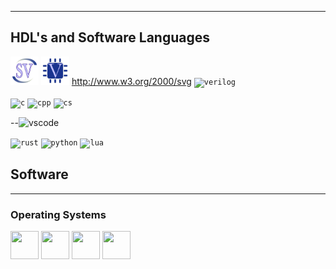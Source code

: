 

----------------------------------------

<h2>HDL's and Software Languages</h2>
<p align="center">

<code><img title="SystemVerilog" alt="sv" width="45px" src="assets/systemverilog-svgrepo-com.svg" /></code>
<code><img title="Verilog" alt="verilog" width="45px" src="assets/verilog-svgrepo-com.svg" /></code>
http://www.w3.org/2000/svg
<code><img title="Verilog" alt="verilog" width="45px" src="http://www.w3.org/2000/svg" /></code>

<code><img title="C" alt="c" width="45px" src="https://cdn.jsdelivr.net/gh/devicons/devicon@latest/icons/c/c-original.svg" /></code>
<code><img title="C++" alt="cpp" width="45px" src="https://cdn.jsdelivr.net/gh/devicons/devicon@latest/icons/cplusplus/cplusplus-original.svg" /></code>
<code><img title="C#" alt="cs" width="45px" src="https://cdn.jsdelivr.net/gh/devicons/devicon@latest/icons/csharp/csharp-original.svg" /></code>

--<img src="https://cdn.jsdelivr.net/gh/devicons/devicon@latest/icons/embeddedc/embeddedc-original.svg" alt="vscode" width="45" height="45"/>


<code><img title="Rust" alt="rust" width="45px" src="https://cdn.jsdelivr.net/gh/devicons/devicon@latest/icons/rust/rust-original.svg" /></code>
<code><img title="Python" alt="python" width="45px" src="https://cdn.jsdelivr.net/gh/devicons/devicon/icons/python/python-original.svg" /></code>
<code><img title="Lua" alt="lua" width="45px" src="https://cdn.jsdelivr.net/gh/devicons/devicon@latest/icons/lua/lua-original.svg" /></code>
</p>


## Software 


----------------------------------------
### Operating Systems
<p align="left">
<img src="https://cdn.jsdelivr.net/gh/devicons/devicon@latest/icons/windows11/windows11-original.svg" width="45" height="45">
<img src="https://cdn.jsdelivr.net/gh/devicons/devicon@latest/icons/ubuntu/ubuntu-original.svg" width="45" height="45">
<img src="https://cdn.jsdelivr.net/gh/devicons/devicon@latest/icons/fedora/fedora-original.svg" width="45" height="45">
<img src="https://cdn.jsdelivr.net/gh/devicons/devicon@latest/icons/android/android-original.svg" width="45" height="45">
</p>